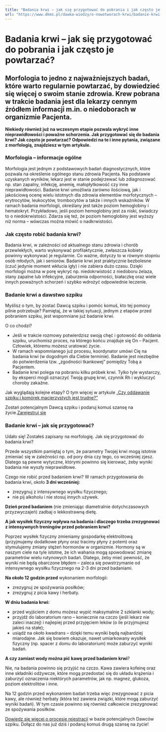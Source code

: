 ```yaml
---
title: "Badania krwi – jak się przygotować do pobrania i jak często je powtarzać?"
url: "https://www.dkms.pl/dawka-wiedzy/o-nowotworach-krwi/badanie-krwi-jak-czesto-je-wykonywac"
---
```


# Badania krwi – jak się przygotować do pobrania i jak często je powtarzać?

## Morfologia to jedno z najważniejszych badań, które warto regularnie powtarzać, by dowiedzieć się więcej o swoim stanie zdrowia. Krew pobrana w trakcie badania jest dla lekarzy cennym źródłem informacji m.in. o niedoborach w organizmie Pacjenta. 

**Niekiedy również już na wczesnym etapie pozwala wykryć inne nieprawidłowości i poważne schorzenia. Jak przygotować się do badania krwi? Jak często je powtarzać? Odpowiedzi na te i inne pytania, związane z morfologią, znajdziesz w tym artykule.**


### Morfologia – informacje ogólne


Morfologia jest jednym z podstawowych badań diagnostycznych, które pozwala na określenie ogólnego stanu zdrowia Pacjenta. Na podstawie uzyskanych wyników, lekarz jest w stanie podejrzewać lub zdiagnozować np. stan zapalny, infekcję, anemię, małopłytkowość czy inne nieprawidłowości. Badanie krwi umożliwia zarówno ilościową, jak i jakościową ocenę wielu istotnych dla zdrowia elementów morfotycznych – erytrocytów, leukocytów, trombocytów a także i innych wskaźników. W ramach badania morfologii, określany jest także poziom hemoglobiny i hematokryt. Przykładowo, jeśli poziom hemoglobiny jest za niski, świadczy to o niedokrwistości. Zdarza się też, że poziom hemoglobiny jest wyższy niż norma – wówczas można mówić o nadkrwistości. 


### Jak często robić badania krwi?


Badania krwi, w zależności od aktualnego stanu zdrowia i chorób przewlekłych, warto wykonywać profilaktycznie, zwłaszcza kobiety powinny wykonywać je regularnie. Co ważne, dotyczy to w równym stopniu osób młodych, jak i seniorów. Badanie krwi jest praktycznie bezbolesne (czuć jedynie moment wkłucia igły) i nie zabiera dużo czasu. Dzięki morfologii można w porę wykryć np. niedokrwistość z niedoboru żelaza, stany zapalne lub infekcyjne, zaburzenia odporności, białaczkę oraz wiele innych poważnych schorzeń i szybko wdrożyć odpowiednie leczenie.


### Badanie krwi a dawstwo szpiku


Myślisz o tym, by zostać Dawcą szpiku i pomóc komuś, kto tej pomocy pilnie potrzebuje? Pamiętaj, że w takiej sytuacji, jednym z etapów przed pobraniem szpiku, jest wspomniane już badanie krwi.


O co chodzi?


* Jeśli w trakcie rozmowy potwierdzisz swoją chęć i gotowość do oddania szpiku, uruchomisz proces, na którego końcu znajduje się On – Pacjent. Człowiek, któremu możesz uratować życie.
* W ramach wspomnianego już procesu, koordynator umówi Cię na badania krwi (w dogodnym dla Ciebie terminie). Badanie jest niezbędne do potwierdzenia tzw. „zgodności tkankowej” pomiędzy Tobą a Pacjentem.
* Badanie krwi polega na pobraniu kilku próbek krwi. Tylko tyle wystarczy, by eksperci mogli oznaczyć Twoją grupę krwi, czynnik Rh i wykluczyć choroby zakaźne.


Jak wyglądają kolejne etapy? O tym więcej w artykule [„Czy oddawanie szpiku i komórek macierzystych jest trudne?”](/o-pobraniu/jest-zgodnosc "Jest zgodność")


Zostań potencjalnym Dawcą szpiku i podaruj komuś szansę na życie.[Zarejestruj się](/zarejestruj-sie-teraz "Zarejestruj sie teraz")
### Badanie krwi – jak się przygotować?


Udało się! Zostałeś zapisany na morfologię. Jak się przygotować do badania krwi?


Przede wszystkim pamiętaj o tym, że parametry Twojej krwi mogą istotnie zmieniać się w zależności np. od pory dnia czy tego, co wcześniej zjesz. Dlatego są pewne wytyczne, którymi powinno się kierować, żeby wyniki badania nie wyszły nieprawidłowe.


Czego nie robić przed badaniem krwi? W ramach przygotowania do badania krwi, około **3 dni wcześniej:**


* zrezygnuj z intensywnego wysiłku fizycznego;
* nie pij alkoholu i nie stosuj innych używek.


**Dzień przed badaniem** (nie zmieniając diametralnie dotychczasowych przyzwyczajeń) zadbaj o lekkostrawną dietę.


**A jak wysiłek fizyczny wpływa na badania i dlaczego trzeba zrezygnować z intensywnych treningów przed pobraniem krwi?**


Poprzez wysiłek fizyczny zmieniamy gospodarkę elektrolitową (przyjmujemy dodatkowe płyny oraz tracimy płyny z potem) oraz stymulujemy zmiany stężeń hormonów w organizmie. Hormony są w naszym ciele na tyle istotne, że ich wahania mogą spowodować zmianę parametrów wielu rutynowych badań. Dlatego, żeby mieć pewność, że wyniki nie będą obarczone błędem – zaleca się powstrzymanie od intensywnego wysiłku fizycznego na 2\-3 dni przed badaniami.


**Na około 12 godzin przed** wykonaniem morfologii:


* zrezygnuj ze spożywania posiłków;
* zrezygnuj z picia kawy i herbaty.


**W dniu badania krwi:**


* przed wyjściem z domu możesz wypić maksymalnie 2 szklanki wody;
* przyjdź do laboratorium rano – koniecznie na czczo (jeśli lekarz nie zaleci inaczej) i najlepiej przed przyjęciem leków (o ile przyjmujesz jakieś na stałe);
* usiądź na około kwadrans – dzięki temu wyniki będą najbardziej miarodajne. Jak się bowiem okazuje, nawet umiarkowany wysiłek fizyczny (np. spacer z domu do laboratorium) może zaburzyć wyniki badań.


**A czy zamiast wody można pić kawę przed badaniem krwi**?


Nie, na badania powinno się przyjść na czczo. Kawa zawiera kofeinę oraz inne składniki odżywcze, które mogą przedostać się do układu krążenia i zaburzyć oznaczenia niektórych parametrów, jak np. magnez, glukoza, poziom elektrolitów i inne.


Na 12 godzin przed wykonaniem badań trzeba więc zrezygnować z picia kawy, ale również herbaty (która też zawiera związki, które mogą zaburzyć wyniki badań). W tym czasie powinno się również całkowicie zrezygnować ze spożywania posiłków.


[Dowiedz się więcej o procesie rejestracji](https://www.dkms.pl/dawka-wiedzy/o-rejestracji) w bazie potencjalnych Dawców szpiku. Dołącz do nas już dziś i podaruj komuś drugą szansę na życie!


